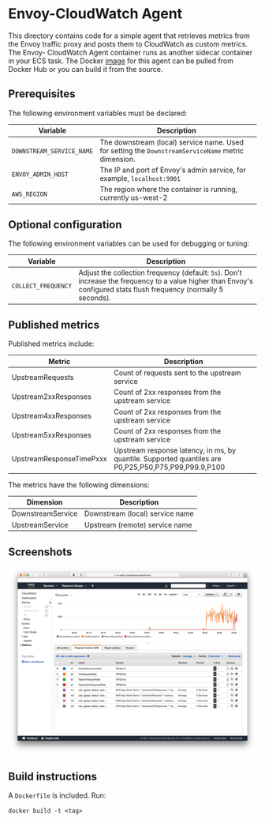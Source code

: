 Envoy-CloudWatch Agent
======================
This directory contains code for a simple agent that retrieves metrics from the
Envoy traffic proxy and posts them to CloudWatch as custom metrics.  The Envoy-
CloudWatch Agent container runs as another sidecar container in your ECS task.
The Docker [image](https://hub.docker.com/r/subfuzion/vote-cw-agent/) for this 
agent can be pulled from Docker Hub or you can build it from the source. 

Prerequisites
-------------
The following environment variables must be declared:

| Variable                  | Description                                                                                          |
| ------------------------- | ---------------------------------------------------------------------------------------------------- |
| `DOWNSTREAM_SERVICE_NAME` | The downstream (local) service name.  Used for setting the `DownstreamServiceName` metric dimension. |
| `ENVOY_ADMIN_HOST`        | The IP and port of Envoy's admin service, for example, `localhost:9901` |
| `AWS_REGION`              | The region where the container is running, currently us-west-2 |


Optional configuration
----------------------
The following environment variables can be used for debugging or tuning:

| Variable            | Description                                                                                                                                                          |
| ------------------- | -------------------------------------------------------------------------------------------------------------------------------------------------------------------- |
| `COLLECT_FREQUENCY` | Adjust the collection frequency (default: `5s`).  Don't increase the frequency to a value higher than Envoy's configured stats flush frequency (normally 5 seconds). |


Published metrics
-----------------
Published metrics include:

| Metric                   | Description                                                                                           |
| ------------------------ | ----------------------------------------------------------------------------------------------------- |
| UpstreamRequests         | Count of requests sent to the upstream service                                                        |
| Upstream2xxResponses     | Count of 2xx responses from the upstream service                                                      |
| Upstream4xxResponses     | Count of 2xx responses from the upstream service                                                      |
| Upstream5xxResponses     | Count of 2xx responses from the upstream service                                                      |
| UpstreamResponseTimePxxx | Upstream response latency, in ms, by quantile.  Supported quantiles are P0,P25,P50,P75,P99,P99.9,P100 |

The metrics have the following dimensions:

| Dimension         | Description                     |
| ----------------- | ------------------------------- |
| DownstreamService | Downstream (local) service name |
| UpstreamService   | Upstream (remote) service name  |


Screenshots
-----------
![CloudWatch screenshot](../../resources/cloudwatch-sample.png?raw=true)

Build instructions
------------------

A `Dockerfile` is included.  Run:

```
docker build -t <tag>
```

